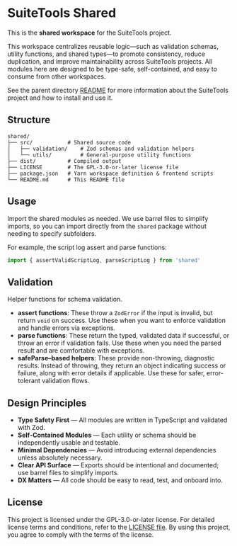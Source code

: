 # SuiteTools Shared

This is the **shared workspace** for the SuiteTools project.

This workspace centralizes reusable logic—such as validation schemas, utility functions, and shared types—to promote consistency, reduce duplication, and improve maintainability across SuiteTools projects. All modules here are designed to be type-safe, self-contained, and easy to consume from other workspaces.

See the parent directory [README](../README.md) for more information about the SuiteTools project and how to install and use it.

## Structure

```plaintext
shared/
├── src/           # Shared source code
│   ├── validation/    # Zod schemas and validation helpers
│   └── utils/         # General-purpose utility functions
├── dist/          # Compiled output
├── LICENSE        # The GPL-3.0-or-later license file
├── package.json   # Yarn workspace definition & frontend scripts
└── README.md      # This README file
```

## Usage

Import the shared modules as needed. We use barrel files to simplify imports, so you can import directly from the `shared` package without needing to specify subfolders.

For example, the script log assert and parse functions:

```ts
import { assertValidScriptLog, parseScriptLog } from 'shared'
```

## Validation

Helper functions for schema validation.

- **assert functions**: These throw a `ZodError` if the input is invalid, but return `void` on success. Use these when you want to enforce validation and handle errors via exceptions.
- **parse functions**: These return the typed, validated data if successful, or throw an error if validation fails. Use these when you need the parsed result and are comfortable with exceptions.
- **safeParse–based helpers**: These provide non-throwing, diagnostic results. Instead of throwing, they return an object indicating success or failure, along with error details if applicable. Use these for safer, error-tolerant validation flows.

## Design Principles

- **Type Safety First** — All modules are written in TypeScript and validated with Zod.
- **Self-Contained Modules** — Each utility or schema should be independently usable and testable.
- **Minimal Dependencies** — Avoid introducing external dependencies unless absolutely necessary.
- **Clear API Surface** — Exports should be intentional and documented; use barrel files to simplify imports.
- **DX Matters** — All code should be easy to read, test, and onboard into.

## License

This project is licensed under the GPL-3.0-or-later license. For detailed license terms and conditions, refer to the [LICENSE file](LICENSE). By using this project, you agree to comply with the terms of the license.
